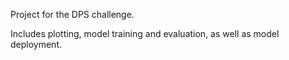 Project for the DPS challenge.

Includes plotting, model training and evaluation, as well as model deployment.